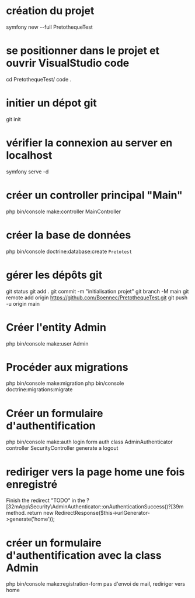 # création du projet 
 symfony new --full PretothequeTest

 # se positionner dans le projet et ouvrir VisualStudio code
  cd PretothequeTest/
  code .

# initier un dépot git
  git init

# vérifier la connexion au server en localhost
  symfony serve -d

# créer un controller principal "Main"
 php bin/console make:controller MainController

# créer la base de données
  php bin/console doctrine:database:create
    `Pretotest`

# gérer les dépôts git
git status
git add .
git commit -m "initialisation projet"
git branch -M main
git remote add origin https://github.com/Boennec/PretothequeTest.git
git push -u origin main

# Créer l'entity Admin
php bin/console make:user
Admin

# Procéder aux migrations
php bin/console make:migration
php bin/console doctrine:migrations:migrate

# Créer un formulaire d'authentification
php bin/console make:auth
login form auth
class AdminAuthenticator
controller SecurityController
generate a logout

# rediriger vers la page home une fois enregistré
 Finish the redirect "TODO" in the ?[32mApp\Security\AdminAuthenticator::onAuthenticationSuccess()?[39m method.
return new RedirectResponse($this->urlGenerator->generate('home'));

# créer un formulaire d'authentification avec la class Admin
php bin/console make:registration-form  pas d'envoi de mail, rediriger vers home


